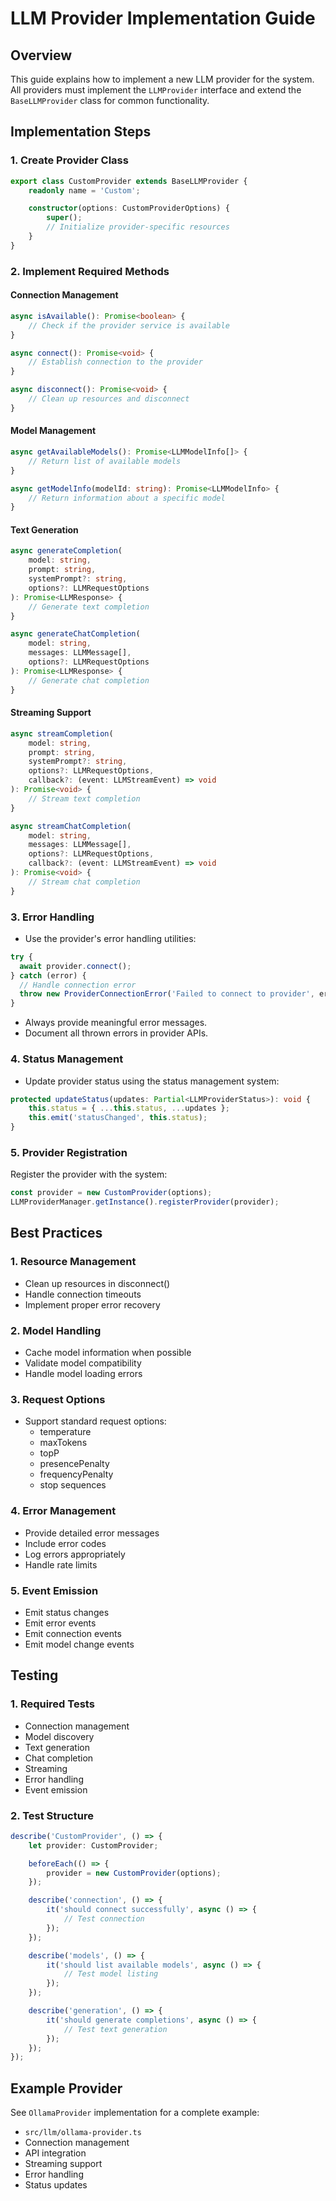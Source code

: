 # LLM Provider Implementation Guide

## Overview

This guide explains how to implement a new LLM provider for the system. All providers must implement the `LLMProvider` interface and extend the `BaseLLMProvider` class for common functionality.

## Implementation Steps

### 1. Create Provider Class

```typescript
export class CustomProvider extends BaseLLMProvider {
    readonly name = 'Custom';

    constructor(options: CustomProviderOptions) {
        super();
        // Initialize provider-specific resources
    }
}
```

### 2. Implement Required Methods

#### Connection Management
```typescript
async isAvailable(): Promise<boolean> {
    // Check if the provider service is available
}

async connect(): Promise<void> {
    // Establish connection to the provider
}

async disconnect(): Promise<void> {
    // Clean up resources and disconnect
}
```

#### Model Management
```typescript
async getAvailableModels(): Promise<LLMModelInfo[]> {
    // Return list of available models
}

async getModelInfo(modelId: string): Promise<LLMModelInfo> {
    // Return information about a specific model
}
```

#### Text Generation
```typescript
async generateCompletion(
    model: string,
    prompt: string,
    systemPrompt?: string,
    options?: LLMRequestOptions
): Promise<LLMResponse> {
    // Generate text completion
}

async generateChatCompletion(
    model: string,
    messages: LLMMessage[],
    options?: LLMRequestOptions
): Promise<LLMResponse> {
    // Generate chat completion
}
```

#### Streaming Support
```typescript
async streamCompletion(
    model: string,
    prompt: string,
    systemPrompt?: string,
    options?: LLMRequestOptions,
    callback?: (event: LLMStreamEvent) => void
): Promise<void> {
    // Stream text completion
}

async streamChatCompletion(
    model: string,
    messages: LLMMessage[],
    options?: LLMRequestOptions,
    callback?: (event: LLMStreamEvent) => void
): Promise<void> {
    // Stream chat completion
}
```

### 3. Error Handling

- Use the provider's error handling utilities:
```typescript
try {
  await provider.connect();
} catch (error) {
  // Handle connection error
  throw new ProviderConnectionError('Failed to connect to provider', error);
}
```
- Always provide meaningful error messages.
- Document all thrown errors in provider APIs.

### 4. Status Management

- Update provider status using the status management system:
```typescript
protected updateStatus(updates: Partial<LLMProviderStatus>): void {
    this.status = { ...this.status, ...updates };
    this.emit('statusChanged', this.status);
}
```

### 5. Provider Registration

Register the provider with the system:
```typescript
const provider = new CustomProvider(options);
LLMProviderManager.getInstance().registerProvider(provider);
```

## Best Practices

### 1. Resource Management
- Clean up resources in disconnect()
- Handle connection timeouts
- Implement proper error recovery

### 2. Model Handling
- Cache model information when possible
- Validate model compatibility
- Handle model loading errors

### 3. Request Options
- Support standard request options:
  - temperature
  - maxTokens
  - topP
  - presencePenalty
  - frequencyPenalty
  - stop sequences

### 4. Error Management
- Provide detailed error messages
- Include error codes
- Log errors appropriately
- Handle rate limits

### 5. Event Emission
- Emit status changes
- Emit error events
- Emit connection events
- Emit model change events

## Testing

### 1. Required Tests
- Connection management
- Model discovery
- Text generation
- Chat completion
- Streaming
- Error handling
- Event emission

### 2. Test Structure
```typescript
describe('CustomProvider', () => {
    let provider: CustomProvider;

    beforeEach(() => {
        provider = new CustomProvider(options);
    });

    describe('connection', () => {
        it('should connect successfully', async () => {
            // Test connection
        });
    });

    describe('models', () => {
        it('should list available models', async () => {
            // Test model listing
        });
    });

    describe('generation', () => {
        it('should generate completions', async () => {
            // Test text generation
        });
    });
});
```

## Example Provider

See `OllamaProvider` implementation for a complete example:
- `src/llm/ollama-provider.ts`
- Connection management
- API integration
- Streaming support
- Error handling
- Status updates
